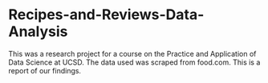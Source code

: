 # Recipes-and-Reviews-Data-Analysis
This was a research project for a course on the Practice and Application of Data Science at UCSD.  The data used was scraped from food.com.  This is a report of our findings.


